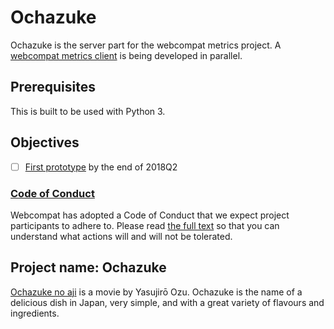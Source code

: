 # Ochazuke

Ochazuke is the server part for the webcompat metrics project. A [webcompat metrics client](https://github.com/webcompat/webcompat-metrics-client/) is being developed in parallel.

## Prerequisites
This is built to be used with Python 3.

## Objectives
* [ ] [First prototype](https://github.com/mozilla/webcompat-team-okrs/issues/1) by the end of 2018Q2

### [Code of Conduct][coc]

Webcompat has adopted a Code of Conduct that we expect project participants to adhere to. Please read [the full text][coc] so that you can understand what actions will and will not be tolerated.

## Project name: Ochazuke
[Ochazuke no aji](https://en.wikipedia.org/wiki/The_Flavor_of_Green_Tea_over_Rice) is a movie by Yasujirō Ozu. Ochazuke is the name of a delicious dish in Japan, very simple, and with a great variety of flavours and ingredients.

[coc]: https://github.com/webcompat/webcompat-metrics-server/blob/master/CODE_OF_CONDUCT.md
